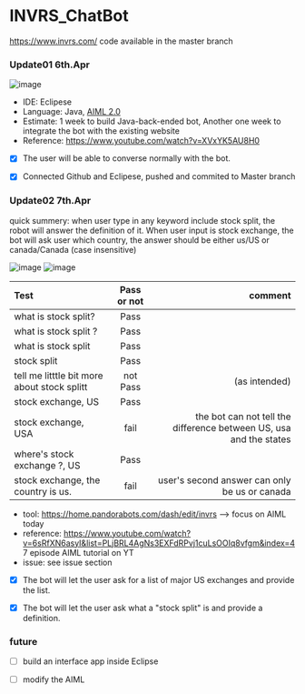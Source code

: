# INVRS_ChatBot
https://www.invrs.com/
code available in the master branch

### Update01            6th.Apr
![image](https://user-images.githubusercontent.com/55643200/113796250-cd0d2000-971c-11eb-9688-a10f91911d04.png)

- IDE: Eclipese
- Language: Java,  [AIML 2.0](https://howtodoinjava.com/ai/java-aiml-chatbot-example/)
- Estimate: 1 week to build Java-back-ended bot, Another one week to integrate the bot with the existing website
- Reference: https://www.youtube.com/watch?v=XVxYK5AU8H0
- [X] The user will be able to converse normally with the bot.
- [X] Connected Github and Eclipese, pushed and commited to Master branch 





### Update02            7th.Apr  
quick summery: when user type in any keyword include stock split, the robot will answer the definition of it. When user input is stock exchange, the bot will ask user which country, the answer should be either us/US or canada/Canada (case insensitive)

![image](https://user-images.githubusercontent.com/55643200/113903896-772d8c00-979f-11eb-8de2-dd65433cd16f.png)
![image](https://user-images.githubusercontent.com/55643200/113905500-359de080-97a1-11eb-8bbf-ee9856d1c978.png)


| Test        | Pass or not     | comment
| :---        |          :---: |  ---: |
| what is stock split?      | Pass   | |
| what is stock split ?   | Pass      ||
| what is stock split | Pass ||
| stock split | Pass ||
| tell me litttle bit more about stock splitt| not Pass| (as intended)||
| stock exchange, US | Pass |  |
| stock exchange, USA | fail | the bot can not tell the difference between US, usa and the states |
| where's stock exchange ?, US | Pass |  |
| stock exchange, the country is us. | fail | user's second answer can only be us or canada |


- tool: https://home.pandorabots.com/dash/edit/invrs   --> focus on  AIML today
- reference: https://www.youtube.com/watch?v=6sRfXN6asyI&list=PLjBRL4AgNs3EXFdRPvj1cuLsOOIq8vfgm&index=4 7 episode AIML tutorial on YT
- issue: see issue section
- [X] The bot will let the user ask for a list of major US exchanges and provide the list.
- [X] The bot will let the user ask what a "stock split" is and provide a definition.






### future
- [ ] build an interface app inside Eclipse
- [ ] modify the AIML




